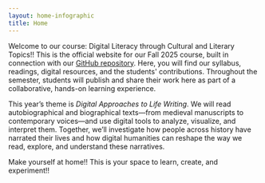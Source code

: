 ```yaml
---
layout: home-infographic
title: Home
---
```


Welcome to our course: Digital Literacy through Cultural and Literary Topics!! This is the official website for our Fall 2025 course, built in connection with our [GitHub repository](https://github.com/dh-miami/SPA_410_Fall25/). Here, you will find our syllabus, readings, digital resources, and the students' contributions. Throughout the semester, students will publish and share their work here as part of a collaborative, hands-on learning experience.

This year’s theme is *Digital Approaches to Life Writing*. We will read autobiographical and biographical texts—from medieval manuscripts to contemporary voices—and use digital tools to analyze, visualize, and interpret them. Together, we’ll investigate how people across history have narrated their lives and how digital humanities can reshape the way we read, explore, and understand these narratives.

Make yourself at home!! This is your space to learn, create, and experiment!!
